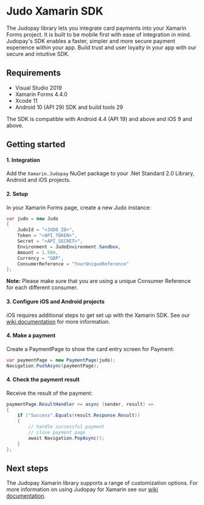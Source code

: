 # Judo Xamarin SDK

The Judopay library lets you integrate card payments into your Xamarin Forms project. It is built to be mobile first with ease of integration in mind. Judopay's SDK enables a faster, simpler and more secure payment experience within your app. Build trust and user loyalty in your app with our secure and intuitive SDK.

## Requirements
- Visual Studio 2019
- Xamarin Forms 4.4.0
- Xcode 11
- Android 10 (API 29) SDK and build tools 29

The SDK is compatible with Android 4.4 (API 19) and above and iOS 9 and above.

## Getting started

#### 1. Integration

Add the `Xamarin.Judopay` NuGet package to your .Net Standard 2.0 Library, Android and iOS projects.

#### 2. Setup

In your Xamarin Forms page, create a new Judo instance:

```csharp
var judo = new Judo
{
    JudoId = "<JUDO_ID>",
    Token = "<API_TOKEN>",
    Secret = "<API_SECRET>",
    Environment = JudoEnvironment.Sandbox,
    Amount = 1.50m,
    Currency = "GBP",
    ConsumerReference = "YourUniqueReference"
};
```

__Note:__ Please make sure that you are using a unique Consumer Reference for each different consumer.

#### 3. Configure iOS and Android projects

iOS requires additional steps to get set up with the Xamarin SDK. See our [wiki documentation](https://github.com/Judopay/Xamarin-Sample-App/wiki/Initializing-the-SDK) for more information.

#### 4. Make a payment

Create a PaymentPage to show the card entry screen for Payment:

```csharp
var paymentPage = new PaymentPage(judo);
Navigation.PushAsync(paymentPage);
```

#### 4. Check the payment result

Receive the result of the payment:

```csharp
paymentPage.ResultHandler += async (sender, result) =>
{
    if ("Success".Equals(result.Response.Result))
    {
        // handle successful payment
        // close payment page
        await Navigation.PopAsync();
    }
};
```

## Next steps

The Judopay Xamarin library supports a range of customization options. For more information on using Judopay for Xamarin see our [wiki documentation](https://github.com/Judopay/Xamarin-Sample-App/wiki).
